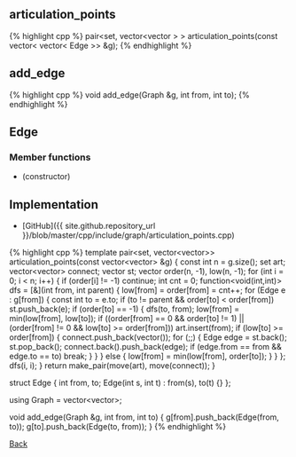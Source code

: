 ## articulation_points

{% highlight cpp %}
pair<set<int>, vector<vector<Edge> > > articulation_points(const vector< vector< Edge >> &g);
{% endhighlight %}

## add_edge

{% highlight cpp %}
void add_edge(Graph &g, int from, int to);
{% endhighlight %}

## Edge

### Member functions

- (constructor)

## Implementation

- [GitHub]({{ site.github.repository_url }}/blob/master/cpp/include/graph/articulation_points.cpp)

{% highlight cpp %}
template <typename Edge>
pair<set<int>, vector<vector<Edge>>> articulation_points(const vector<vector<Edge>> &g) {
  const int n = g.size();
  set<int> art;
  vector<vector<Edge>> connect;
  vector<Edge> st;
  vector<int> order(n, -1), low(n, -1);
  for (int i = 0; i < n; i++) {
    if (order[i] != -1) continue;
    int cnt = 0;
    function<void(int,int)> dfs = [&](int from, int parent) {
      low[from] = order[from] = cnt++;
      for (Edge e : g[from]) {
        const int to = e.to;
        if (to != parent && order[to] < order[from]) st.push_back(e);
        if (order[to] == -1) {
          dfs(to, from);
          low[from] = min(low[from], low[to]);
          if ((order[from] == 0 && order[to] != 1) ||
              (order[from] != 0 && low[to] >= order[from])) art.insert(from);
          if (low[to] >= order[from]) {
            connect.push_back(vector<Edge>());
            for (;;) {
              Edge edge = st.back();
              st.pop_back();
              connect.back().push_back(edge);
              if (edge.from == from && edge.to == to) break;
            }
          }
        }
        else {
          low[from] = min(low[from], order[to]);
        }
      }
    };
    dfs(i, i);
  }
  return make_pair(move(art), move(connect));
}

struct Edge {
  int from, to;
  Edge(int s, int t) : from(s), to(t) {}
};

using Graph = vector<vector<Edge>>;

void add_edge(Graph &g, int from, int to) {
  g[from].push_back(Edge(from, to));
  g[to].push_back(Edge(to, from));
}
{% endhighlight %}

[Back](../..)
